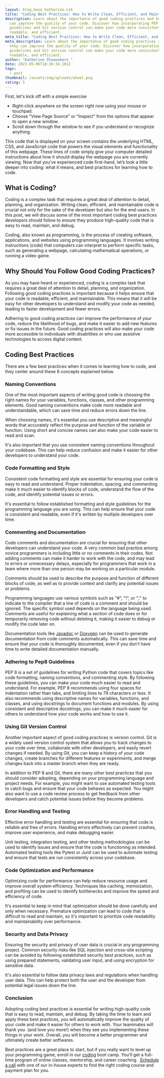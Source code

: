 ```yaml
---
layout: blog_base_katherine.njk
title: "Coding Best Practices: How to Write Clean, Efficient, and Maintainable Code"
description: Learn about the importance of good coding practices and how they
  can improve the quality of your code. Discover how incorporating PEP 8
  guidelines and Git version control can make your code more consistent,
  readable, and efficient.
meta_title: "Coding Best Practices: How to Write Clean, Efficient, and Maintainable Code"
meta_description: Learn about the importance of good coding practices and how
  they can improve the quality of your code. Discover how incorporating PEP 8
  guidelines and Git version control can make your code more consistent,
  readable, and efficient.
author: "Katherine Olowookere "
date: 2023-05-06T18:36:34.181Z
tags:
  - post
thumbnail: /assets/img/uploads/wheel.png
rating: 5
---
```

First, let's kick off with a simple exercise 

* Right-click anywhere on the screen right now using your mouse or touchpad.
* Choose "View Page Source" or "Inspect" from the options that appear to open a new window.
* Scroll down through the window to see if you understand or recognize anything.

This code that is displayed on your screen contains the underlying HTML, CSS, and JavaScript code that powers the visual elements and functionality of this webpage. These lines of code simply give your computer detailed instructions about how it should display the webpage you are currently viewing. Now that you’ve experienced code first-hand, let’s look a little deeper into coding: what it means, and best practices for learning how to code.

<h2>What is Coding?</h2>

Coding is a complex task that requires a great deal of attention to detail, planning, and organization. Writing clean, efficient, and maintainable code is crucial not only for the sake of the developer but also for the end-users. In this post, we will discuss some of the most important coding best practices developers should follow to ensure they produce high-quality code that is easy to read, maintain, and debug.

Coding, also known as programming, is the process of creating software, applications, and websites using programming languages. It involves writing instructions (code) that computers can interpret to perform specific tasks, such as generating a webpage, calculating mathematical operations, or running a video game.

<h2>Why Should You Follow Good Coding Practices? </h2>

As you may have heard or experienced, coding is a complex task that requires a great deal of attention to detail, planning, and organization. Following good coding practices is important because it helps ensure that your code is readable, efficient, and maintainable. This means that it will be easy for other developers to understand and modify your code as needed, leading to faster development and fewer errors. 

Adhering to good coding practices can improve the performance of your code, reduce the likelihood of bugs, and make it easier to add new features or fix issues in the future. Good coding practices will also make your code more accessible to individuals with disabilities or who use assistive technologies to access digital content.<h2>Coding Best Practices</h2>

There are a few best practices when it comes to learning how to code, and they center around these 6 concepts explained below. 

<h3>Naming Conventions</h3>

One of the most important aspects of writing good code is choosing the right names for your variables, functions, classes, and other programming elements. Good naming conventions make code more readable and understandable, which can save time and reduce errors down the line.



When choosing names, it's essential you use descriptive and meaningful words that accurately reflect the purpose and function of the variable or function. Using short and concise names can also make your code easier to read and scan.



It's also important that you use consistent naming conventions throughout your codebase. This can help reduce confusion and make it easier for other developers to understand your code.

<h3>Code Formatting and Style</h3>

Consistent code formatting and style are essential for ensuring your code is easy to read and understand. Proper indentation, spacing, and commenting make it much easier to identify blocks of code, understand the flow of the code, and identify potential issues or errors.



It's essential to follow established formatting and style guidelines for the programming language you are using. This can help ensure that your code is consistent and readable, even if it's written by multiple developers over time.

<h3>Commenting and Documentation</h3>

Code comments and documentation are crucial for ensuring that other developers can understand your code. A very common bad practice among novice programmers is including little or no comments in their codes. Not adding comments can make it harder to work with the code, and may lead to errors or unnecessary delays, especially for programmers that work in a team where more than one person may be working on a particular module. 



Comments should be used to describe the purpose and function of different blocks of code, as well as to provide context and clarify any potential issues or problems. 



Programming languages use various symbols such as "#", "!", or ";" to indicate to the compiler that a line of code is a comment and should be ignored. The specific symbol used depends on the language being used. Comments are useful for explaining what a section of code does or for temporarily removing code without deleting it, making it easier to debug or modify the code later on.



Documentation tools like [Javadoc](https://www.oracle.com/technical-resources/articles/java/javadoc-tool.html) or [Doxygen](https://www.doxygen.nl/) can be used to generate documentation from code comments automatically. This can save time and ensure that your code is thoroughly documented, even if you don't have time to write detailed documentation manually.

<h3>Adhering to Pep8 Guidelines </h3>

PEP 8 is a set of guidelines for writing Python code that covers topics like code formatting, naming conventions, and commenting style. By following these guidelines, you can make your code much easier to read and understand. For example, PEP 8 recommends using four spaces for indentation rather than tabs, and limiting lines to 79 characters or less. It also recommends using descriptive names for variables, functions, and classes, and using docstrings to document functions and modules. By using consistent and descriptive docstrings, you can make it much easier for others to understand how your code works and how to use it.



### Using Git Version Control

Another important aspect of good coding practices is version control. Git is a widely used version control system that allows you to track changes to your code over time, collaborate with other developers, and easily revert changes if needed. By using Git, you can keep a history of your code changes, create branches for different features or experiments, and merge changes back into a master branch when they are ready.



In addition to PEP 8 and Git, there are many other best practices that you should consider adopting, depending on your programming language and project needs. For example, you might want to use automated testing tools to catch bugs and ensure that your code behaves as expected. You might also want to use a code review process to get feedback from other developers and catch potential issues before they become problems.

<h3>Error Handling and Testing </h3>

Effective error handling and testing are essential for ensuring that code is reliable and free of errors. Handling errors effectively can prevent crashes, improve user experience, and make debugging easier.



Unit testing, integration testing, and other testing methodologies can be used to identify issues and ensure that the code is functioning as intended. Automated testing tools like Pytest or Junit can be used to automate testing and ensure that tests are run consistently across your codebase.

<h3>Code Optimization and Performance </h3>

Optimizing code for performance can help reduce resource usage and improve overall system efficiency. Techniques like caching, memoization, and profiling can be used to identify bottlenecks and improve the speed and efficiency of code.

It's essential to keep in mind that optimization should be done carefully and only when necessary. Premature optimization can lead to code that is difficult to read and maintain, so it's important to prioritize code readability and maintainability over performance.

<h3>Security and Data Privacy</h3>

Ensuring the security and privacy of user data is crucial in any programming project. Common security risks like SQL injection and cross-site scripting can be avoided by following established security best practices, such as using prepared statements, validating user input, and using encryption for sensitive data.



It's also essential to follow data privacy laws and regulations when handling user data. This can help protect both the user and the developer from potential legal issues down the line.

<h3>Conclusion</h3>

Adopting coding best practices is essential for writing high-quality code that is easy to read, maintain, and debug. By taking the time to learn and apply these best practices, you will automatically improve the quality of your code and make it easier for others to work with. Your teammates will thank you  (and love you more!) when they see you implementing these things in your work. Overall, you will become a better programmer and ultimately create better softwares.

Best practices are a great place to start, but if you really want to level up your programming game, enroll in our [coding](https://saeedmirshekari.com/data-science-learning-program/) boot camp. You’ll get a full-time program of online classes, mentorship, and career coaching.  [Schedule a call](https://calendly.com/saeedmirshekari/introduction?month=2023-05) with one of our in-house experts to find the right coding course and payment plan for you.
